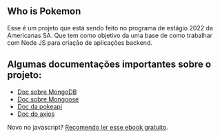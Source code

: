 ## Who is Pokemon
Esse é um projeto que está sendo feito no programa de estágio 2022 da Americanas SA.
Que tem como objetivo da uma base de como trabalhar com Node JS para criação de aplicações backend.

## Algumas documentações importantes sobre o projeto:
 - [Doc sobre MongoDB](https://www.mongodb.com)
 - [Doc sobre Mongoose](https://mongoosejs.com/docs/guide.html)
 - [Doc da pokeapi](https://pokeapi.co)
 - [Doc do axios](https://github.com/axios/axios)

Novo no javascript? [Recomendo ler esse ebook gratuito](https://github.com/braziljs/eloquente-javascript).